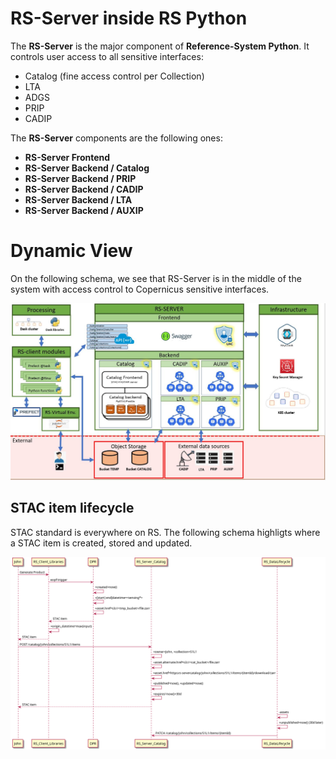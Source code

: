RS-Server inside RS Python
==========================

The **RS-Server** is the major component of **Reference-System Python**. 
It controls user access to all sensitive interfaces:

* Catalog (fine access control per Collection)
* LTA
* ADGS
* PRIP 
* CADIP

The **RS-Server** components are the following ones:

* **RS-Server Frontend**
* **RS-Server Backend / Catalog**
* **RS-Server Backend / PRIP**
* **RS-Server Backend / CADIP**
* **RS-Server Backend / LTA**
* **RS-Server Backend / AUXIP**

Dynamic View
============

On the following schema, we see that RS-Server is in the middle of the system with access control to Copernicus sensitive interfaces.

![Dynamic View](../../images/dynamicview.png)

STAC item lifecycle
-------------------
STAC standard is everywhere on RS. The following schema highligts where a STAC item is created, stored and updated.

![Stac Item Lifecylce](../../images/stac-item-lifecycle.png)
